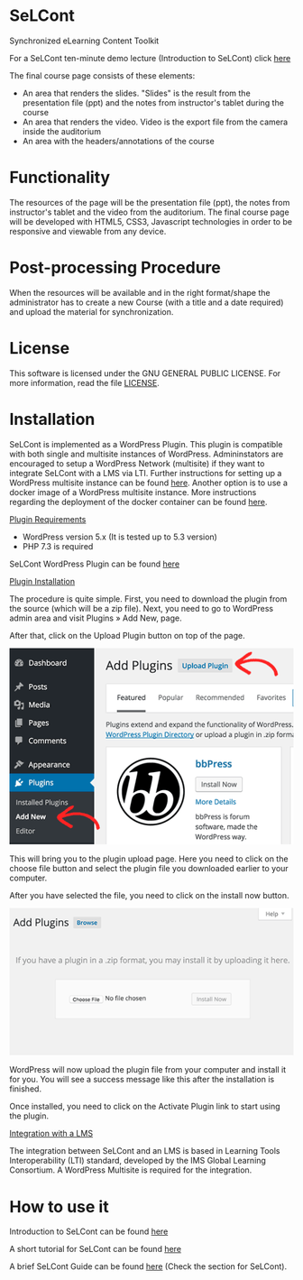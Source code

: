 SeLCont
=======

Synchronized eLearning Content Toolkit

For a SeLCont ten-minute demo lecture (Introduction to SeLCont) click <a href="http://webvm.netmode.ntua.gr/courses/?lectures=introduction-to-selcont-english" target="_blank">here</a>


The final course page consists of these elements: 
<ul>
<li>An area that renders the slides. "Slides" is the result from the presentation file (ppt) and the notes from instructor's tablet during the course</li>
<li>An area that renders the video. Video is the export file from the camera inside the auditorium</li>
<li>An area with the headers/annotations of the course</li>
</ul>


Functionality
=============
The resources of the page will be the presentation file (ppt), the notes from instructor's tablet and the video from the auditorium. The final course page will be developed with HTML5, CSS3, Javascript technologies in order to be responsive and viewable from any device.


Post-processing Procedure
===================
When the resources will be available and in the right format/shape the administrator has to create a new Course (with a title and a date required) and upload the material for synchronization.  


License
========
This software is licensed under the GNU GENERAL PUBLIC LICENSE. For more information, read the file <a href="LICENSE">LICENSE</a>.


Installation
============

SeLCont is implemented as a WordPress Plugin. This plugin is compatible with both single and multisite instances of WordPress. Admininstators are encouraged to setup a WordPress Network (multisite) if they want to integrate SeLCont with a LMS via LTI. Further instructions for setting up a WordPress multisite instance can be found <a href="https://wordpress.org/support/article/create-a-network/" target="_blank">here</a>. Another option is to use a docker image of a WordPress multisite instance. More instructions regarding the deployment of the docker container can be found <a href="https://hub.docker.com/_/wordpress/" target="_blank">here</a>.

<u>Plugin Requirements</u>
<ul>
<li> WordPress version 5.x (It is tested up to 5.3 version) </li>
<li> PHP 7.3 is required </li>
</ul>

SeLCont WordPress Plugin can be found <a href="https://github.com/up2university/selcont/blob/master/selcont.zip" target="_blank">here</a>

<u>Plugin Installation</u>

The procedure is quite simple. First, you need to download the plugin from the source (which will be a zip file). Next, you need to go to WordPress admin area and visit Plugins » Add New, page.

After that, click on the Upload Plugin button on top of the page.

![uploadpluginwpadmin](uploadpluginwpadmin.png)

This will bring you to the plugin upload page. Here you need to click on the choose file button and select the plugin file you downloaded earlier to your computer.

After you have selected the file, you need to click on the install now button.

![pluginuploadpage](pluginuploadpage.png)

WordPress will now upload the plugin file from your computer and install it for you. You will see a success message like this after the installation is finished.

Once installed, you need to click on the Activate Plugin link to start using the plugin.

<u>Integration with a LMS</u>

The integration between SeLCont and an LMS is based in Learning Tools Interoperability (LTI) standard, developed by the IMS Global Learning Consortium. A WordPress Multisite is required for the integration. 


How to use it
=============

Introduction to SeLCont can be found <a href="https://webvm.netmode.ntua.gr/courses/?lectures=introduction-to-selcont-english" target="_blank">here</a>

A short tutorial for SeLCont can be found <a href="https://www.youtube.com/watch?v=OxSCkSrX8bI" target="_blank">here</a>

A brief SeLCont Guide can be found <a href="https://drive.man.poznan.pl/s/N6nH29LrqCpkBig#pdfviewer" target="_blank">here</a> (Check the section for SeLCont).
